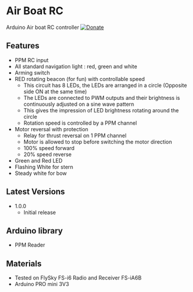 # Air Boat RC
Arduino Air boat RC controller [![Donate](https://img.shields.io/badge/Donate-PayPal-green.svg)](https://www.paypal.me/aroyerqc)

## Features
* PPM RC input        
* All standard navigation light : red, green and white
* Arming switch 
* RED rotating beacon (for fun) with controllable speed
	* This circuit has 8 LEDs, the LEDs are arranged in a circle (Opposite side ON at the same time)
	* The LEDs are connected to PWM outputs and their brightness is continuously adjusted on a sine wave pattern
	* This gives the impression of LED brightness rotating around the circle
	* Rotation speed is controlled by a PPM channel
* Motor reversal with protection
	* Relay for thrust reversal on 1 PPM channel
	* Motor is allowed to stop before switching the motor direction
	* 100% speed forward
	* 20% speed reverse
* Green and Red LED
* Flashing White for stern
* Steady white for bow

## Latest Versions
* 1.0.0
  * Initial release
 
## Arduino library
* PPM Reader 

## Materials
* Tested on FlySky FS-i6 Radio and Receiver FS-iA6B
* Arduino PRO mini 3V3
